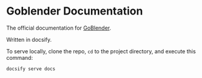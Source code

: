 # Goblender Documentation

The official documentation for [GoBlender](https://github.com/tsawler/goblender).

Written in docsify.

To serve locally, clone the repo, `cd` to the project directory, and execute this command:

~~~
docsify serve docs
~~~